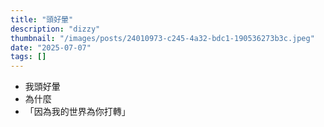 ```yaml
---
title: "頭好暈"
description: "dizzy"
thumbnail: "/images/posts/24010973-c245-4a32-bdc1-190536273b3c.jpeg"
date: "2025-07-07"
tags: []
---
```

- 我頭好暈
- 為什麼
- 「因為我的世界為你打轉」
